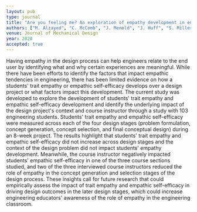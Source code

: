 ```yaml
---
layout: pub
type: journal
title: "Are you feeling me? An exploration of empathy development in engineering design education"
authors: ["M. Alzayed", "C. McComb", "J. Menold", "J. Huff", "S. Miller"]
venue: Journal of Mechanical Design
year: 2020
accepted: true
---
```

Having empathy in the design process can help engineers relate to the end user by identifying what and why certain experiences are meaningful. While there have been efforts to identify the factors that impact empathic tendencies in engineering, there has been limited evidence on how a students' trait empathy or empathic self-efficacy develops over a design project or what factors impact this development. The current study was developed to explore the development of students' trait empathy and empathic self-efficacy development and identify the underlying impact of the design project's context and course instructor through a study with 103 engineering students. Students' trait empathy and empathic self-efficacy were measured across each of the four design stages (problem formulation, concept generation, concept selection, and final conceptual design) during an 8-week project. The results highlight that students' trait empathy and empathic self-efficacy did not increase across design stages and the context of the design problem did not impact students' empathy development. Meanwhile, the course instructor negatively impacted students' empathic self-efficacy in one of the three course sections studied, and two of the three interviewed course instructors reduced the role of empathy in the concept generation and selection stages of the design process. These insights call for future research that could empirically assess the impact of trait empathy and empathic self-efficacy in driving design outcomes in the later design stages, which could increase engineering educators' awareness of the role of empathy in the engineering classroom.